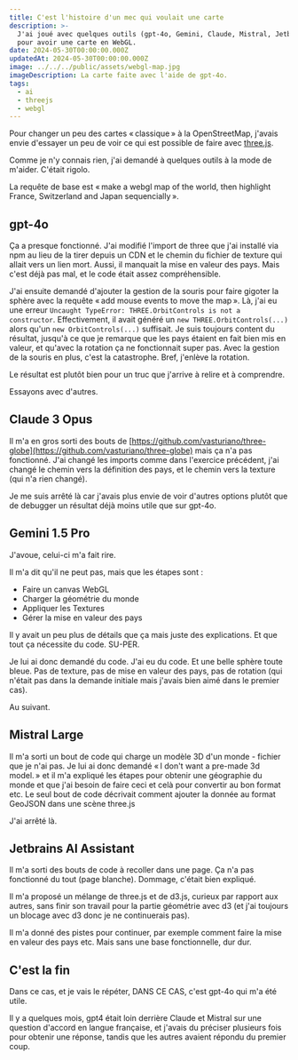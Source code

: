 ```yaml
---
title: C'est l'histoire d'un mec qui voulait une carte
description: >-
  J'ai joué avec quelques outils (gpt-4o, Gemini, Claude, Mistral, Jetbrains AI)
  pour avoir une carte en WebGL.
date: 2024-05-30T00:00:00.000Z
updatedAt: 2024-05-30T00:00:00.000Z
image: ../../../public/assets/webgl-map.jpg
imageDescription: La carte faite avec l'aide de gpt-4o.
tags:
  - ai
  - threejs
  - webgl
---
```


Pour changer un peu des cartes « classique » à la OpenStreetMap, j'avais envie d'essayer un peu de voir ce qui est possible de faire avec [three.js](https://threejs.org/).

Comme je n'y connais rien, j'ai demandé à quelques outils à la mode de m'aider. C'était rigolo.

La requête de base est « make a webgl map of the world, then highlight France, Switzerland and Japan sequencially ».

## gpt-4o

Ça a presque fonctionné. J'ai modifié l'import de three que j'ai installé via npm au lieu de la tirer depuis un CDN et le chemin du fichier de texture qui allait vers un lien mort. Aussi, il manquait la mise en valeur des pays. Mais c'est déjà pas mal, et le code était assez compréhensible.

J'ai ensuite demandé d'ajouter la gestion de la souris pour faire gigoter la sphère avec la requête « add mouse events to move the map ». Là, j'ai eu une erreur `Uncaught TypeError: THREE.OrbitControls is not a constructor`. Effectivement, il avait généré un `new THREE.OrbitControls(...)` alors qu'un `new OrbitControls(...)` suffisait. Je suis toujours content du résultat, jusqu'à ce que je remarque que les pays étaient en fait bien mis en valeur, et qu'avec la rotation ça ne fonctionnait super pas. Avec la gestion de la souris en plus, c'est la catastrophe. Bref, j'enlève la rotation.

Le résultat est plutôt bien pour un truc que j'arrive à relire et à comprendre.

Essayons avec d'autres.

## Claude 3 Opus

Il m'a en gros sorti des bouts de [https://github.com/vasturiano/three-globe](https://github.com/vasturiano/three-globe) mais ça n'a pas fonctionné. J'ai changé les imports comme dans l'exercice précédent, j'ai changé le chemin vers la définition des pays, et le chemin vers la texture (qui n'a rien changé).

Je me suis arrêté là car j'avais plus envie de voir d'autres options plutôt que de debugger un résultat déjà moins utile que sur gpt-4o.

## Gemini 1.5 Pro

J'avoue, celui-ci m'a fait rire.

Il m'a dit qu'il ne peut pas, mais que les étapes sont :

- Faire un canvas WebGL
- Charger la géométrie du monde
- Appliquer les Textures
- Gérer la mise en valeur des pays

Il y avait un peu plus de détails que ça mais juste des explications. Et que tout ça nécessite du code. SU-PER.

Je lui ai donc demandé du code. J'ai eu du code. Et une belle sphère toute bleue. Pas de texture, pas de mise en valeur des pays, pas de rotation (qui n'était pas dans la demande initiale mais j'avais bien aimé dans le premier cas).

Au suivant.

## Mistral Large

Il m'a sorti un bout de code qui charge un modèle 3D d'un monde - fichier que je n'ai pas. Je lui ai donc demandé « I don't want a pre-made 3d model. » et il m'a expliqué les étapes pour obtenir une géographie du monde et que j'ai besoin de faire ceci et celà pour convertir au bon format etc. Le seul bout de code décrivait comment ajouter la donnée au format GeoJSON dans une scène three.js

J'ai arrêté là.

## Jetbrains AI Assistant

Il m'a sorti des bouts de code à recoller dans une page. Ça n'a pas fonctionné du tout (page blanche). Dommage, c'était bien expliqué.

Il m'a proposé un mélange de three.js et de d3.js, curieux par rapport aux autres, sans finir son travail pour la partie géométrie avec d3 (et j'ai toujours un blocage avec d3 donc je ne continuerais pas).

Il m'a donné des pistes pour continuer, par exemple comment faire la mise en valeur des pays etc. Mais sans une base fonctionnelle, dur dur.

## C'est la fin

Dans ce cas, et je vais le répéter, DANS CE CAS, c'est gpt-4o qui m'a été utile.

Il y a quelques mois, gpt4 était loin derrière Claude et Mistral sur une question d'accord en langue française, et j'avais du préciser plusieurs fois pour obtenir une réponse, tandis que les autres avaient répondu du premier coup.
